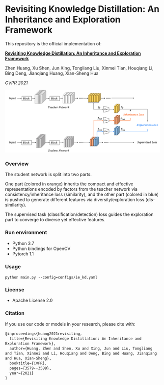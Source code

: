 # Revisiting Knowledge Distillation: An Inheritance and Exploration Framework

This repository is the official implementation of:

[**Revisiting Knowledge Distillation: An Inheritance and Exploration Framework**](https://arxiv.org/abs/2107.00181)

Zhen Huang, Xu Shen, Jun Xing, Tongliang Liu, Xinmei Tian, Houqiang Li, Bing
Deng, Jianqiang Huang, Xian-Sheng Hua

*CVPR 2021*

<img src="ie-kd_diagram.png" width="600">
 

### Overview

The student network is split into two parts.
  
One part (colored in orange) inherits the compact and effective representations encoded by factors from the teacher network via consistency/inheritance loss (similarity), and the other part (colored in blue) is pushed to generate different features via diversity/exploration loss (dis-similarity).
  
The supervised task (classification/detection) loss guides the exploration part to converge to diverse yet effective features.

### Run environment

+ Python 3.7
+ Python bindings for OpenCV
+ Pytorch 1.1

### Usage
```
python main.py --config=configs/ie_kd.yaml
```

### License
+ Apache License 2.0


### Citation
If you use our code or models in your research, please cite with:
```
@inproceedings{huang2021revisiting,
  title={Revisiting Knowledge Distillation: An Inheritance and Exploration Framework},
  author={Huang, Zhen and Shen, Xu and Xing, Jun and Liu, Tongliang and Tian, Xinmei and Li, Houqiang and Deng, Bing and Huang, Jianqiang and Hua, Xian-Sheng},
  booktitle={CVPR},
  pages={3579--3588},
  year={2021}
}
```